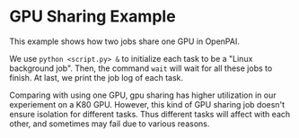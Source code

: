 # GPU Sharing Example

  This example shows how two jobs share one GPU in OpenPAI.

  We use `python <script.py> &` to initialize each task to be a "Linux background job". Then, the command `wait` will wait for all these jobs to finish. At last, we print the job log of each task.

  Comparing with using one GPU, gpu sharing has higher utilization in our experiement on a K80 GPU. However, this kind of GPU sharing job doesn't ensure isolation for different tasks. Thus different tasks will affect with each other, and sometimes may fail due to various reasons.